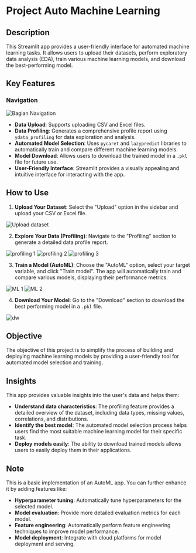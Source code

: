 # Project Auto Machine Learning

## Description

This Streamlit app provides a user-friendly interface for automated machine learning tasks. It allows users to upload their datasets, perform exploratory data analysis (EDA), train various machine learning models, and download the best-performing model.

## Key Features
### Navigation
![Bagian Navigation](https://github.com/user-attachments/assets/cdc3e4b8-6830-4c2f-bbd5-09e2ac7f4206)

- **Data Upload**: Supports uploading CSV and Excel files.
- **Data Profiling**: Generates a comprehensive profile report using `ydata_profiling` for data exploration and analysis.
- **Automated Model Selection**: Uses `pycaret` and `lazypredict` libraries to automatically train and compare different machine learning models.
- **Model Download**: Allows users to download the trained model in a `.pkl` file for future use.
- **User-Friendly Interface**: Streamlit provides a visually appealing and intuitive interface for interacting with the app.

## How to Use

1. **Upload Your Dataset**: Select the "Upload" option in the sidebar and upload your CSV or Excel file.

![Upload dataset](https://github.com/user-attachments/assets/409f65df-78c3-4853-a7b8-240ad3643114)

2. **Explore Your Data (Profiling)**: Navigate to the "Profiling" section to generate a detailed data profile report.

![profiling 1](https://github.com/user-attachments/assets/67e2ea1b-5c43-4dcf-b58b-6608daf23733)
![profiling 2](https://github.com/user-attachments/assets/0c359e7f-5a8f-43bd-84e1-3ddc43a9c850)
![profiling 3](https://github.com/user-attachments/assets/07fba88d-ca8e-4d13-bdcd-a21b796ae349)

3. **Train a Model (AutoML)**: Choose the "AutoML" option, select your target variable, and click "Train model". The app will automatically train and compare various models, displaying their performance metrics.

![ML 1](https://github.com/user-attachments/assets/0de41e91-a537-4634-a727-5a11f320ec28)
![ML 2](https://github.com/user-attachments/assets/65f8a943-9ec4-4272-a0df-2f905bc6de90)

4. **Download Your Model**: Go to the "Download" section to download the best performing model in a `.pkl` file.

![dw](https://github.com/user-attachments/assets/eca8d0d7-ca3c-4494-bb83-5f74b5a417e8)

## Objective

The objective of this project is to simplify the process of building and deploying machine learning models by providing a user-friendly tool for automated model selection and training.

## Insights

This app provides valuable insights into the user's data and helps them:

- **Understand data characteristics**: The profiling feature provides a detailed overview of the dataset, including data types, missing values, correlations, and distributions.
- **Identify the best model**: The automated model selection process helps users find the most suitable machine learning model for their specific task.
- **Deploy models easily**: The ability to download trained models allows users to easily deploy them in their applications.

## Note

This is a basic implementation of an AutoML app. You can further enhance it by adding features like:

- **Hyperparameter tuning**: Automatically tune hyperparameters for the selected model.
- **Model evaluation**: Provide more detailed evaluation metrics for each model.
- **Feature engineering**: Automatically perform feature engineering techniques to improve model performance.
- **Model deployment**: Integrate with cloud platforms for model deployment and serving.
